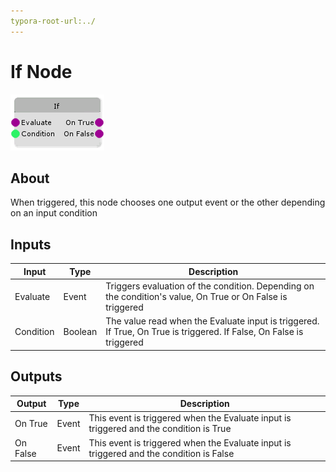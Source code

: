 ```yaml
---
typora-root-url:../
---
```


# If Node

![If-Node](/IMG/If-Node.png)

## About

When triggered, this node chooses one output event or the other depending on an input condition

## Inputs
Input | Type | Description
------------ | ------|-------
Evaluate | Event | Triggers evaluation of the condition. Depending on the condition's value, On True or On False is triggered
Condition | Boolean| The value read when the Evaluate input is triggered. If True, On True is triggered. If False, On False is triggered

## Outputs
Output | Type| Description
------------ | -------|------
On True | Event | This event is triggered when the Evaluate input is triggered and the condition is True
On False | Event | This event is triggered when the Evaluate input is triggered and the condition is False



